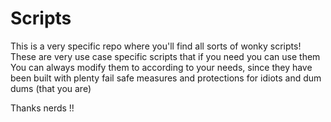 # Scripts

This is a very specific repo where you'll find all sorts of wonky scripts! These are very use case specific scripts that if you need you can use them
You can always modify them to according to your needs, since they have been built with plenty fail safe measures and protections for idiots and dum dums (that you are)

Thanks nerds !!
